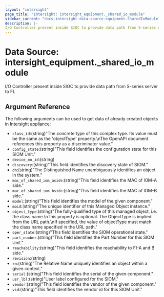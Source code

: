 ```yaml
---
layout: "intersight"
page_title: "Intersight: intersight_equipment._shared_io_module"
sidebar_current: "docs-intersight-data-source-equipment.SharedIoModule"
description: |-
I/O Controller present inside SIOC to provide data path from S-series server to FI.
---
```


# Data Source: intersight_equipment._shared_io_module
I/O Controller present inside SIOC to provide data path from S-series server to FI.
## Argument Reference
The following arguments can be used to get data of already created objects in Intersight appliance:
* `class_id`:(string)"The concrete type of this complex type. Its value must be the same as the 'objectType' property.\nThe OpenAPI document references this property as a discriminator value."
* `config_state`:(string)"This field identifies the configuration state for this SIOM Unit."
* `device_mo_id`:(string)
* `discovery`:(string)"This field identifies the discovery state of SIOM."
* `dn`:(string)"The Distinguished Name unambiguously identifies an object in the system."
* `mac_of_shared_iom_aside`:(string)"This field identifies the MAC of IOM-A side."
* `mac_of_shared_iom_bside`:(string)"This field identifies the MAC of IOM-B side."
* `model`:(string)"This field identifies the model of the given component."
* `moid`:(string)"The unique identifier of this Managed Object instance."
* `object_type`:(string)"The fully-qualified type of this managed object, i.e. the class name.\nThis property is optional. The ObjectType is implied from the URL path.\nIf specified, the value of objectType must match the class name specified in the URL path."
* `oper_state`:(string)"This field identifies the SIOM operational state."
* `part_number`:(string)"This field identifies the Part Number for this SIOM Unit."
* `reachability`:(string)"This field identifies the reachability to FI-A and B side."
* `revision`:(string)
* `rn`:(string)"The Relative Name uniquely identifies an object within a given context."
* `serial`:(string)"This field identifies the serial of the given component."
* `usr_lbl`:(string)"User label configured for the SIOM."
* `vendor`:(string)"This field identifies the vendor of the given component."
* `vid`:(string)"This field identifies the vendor id for this SIOM Unit."
